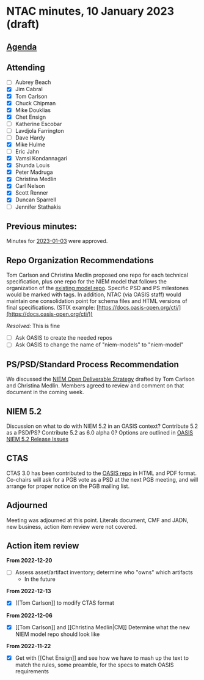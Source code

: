 # NTAC minutes, 10 January 2023 (draft)

## [Agenda](2023-01-10-agenda.md)

## Attending

- [ ] Aubrey Beach
- [x] Jim Cabral
- [x] Tom Carlson
- [x] Chuck Chipman
- [x] Mike Douklias
- [x] Chet Ensign
- [ ] Katherine Escobar
- [ ] Lavdjola Farrington
- [ ] Dave Hardy
- [x] Mike Hulme
- [ ] Eric Jahn
- [x] Vamsi Kondannagari
- [x] Shunda Louis
- [x] Peter Madruga
- [x] Christina Medlin
- [x] Carl Nelson
- [x] Scott Renner
- [x] Duncan Sparrell
- [ ] Jennifer Stathakis

## **Previous minutes:**  

Minutes for [2023-01-03](2023-01-03-minutes.md) were approved.

## Repo Organization Recommendations

Tom Carlson and Christina Medlin proposed one repo for each technical specification, plus one repo for the NIEM model that follows the organization of the [existing model repo](https://github.com/NIEM/NIEM-Releases).  Specific PSD and PS milestones would be marked with tags.  In addition, NTAC (via OASIS staff) would maintain one consolidation point for schema files and HTML versions of final specifications.  (STIX example: [https://docs.oasis-open.org/cti/](https://docs.oasis-open.org/cti/))

*Resolved:* This is fine

- [ ] Ask OASIS to create the needed repos
- [ ] Ask OASIS to change the name of "niem-models" to "niem-model"

## PS/PSD/Standard Process Recommendation

We discussed the [NIEM Open Deliverable Strategy](https://github.com/niemopen/ntac-admin/blob/main/documents/niemopen-deliverable-strategy.md) drafted by Tom Carlson and Christina Medlin.  Members agreed to review and comment on that document in the coming week.

## NIEM 5.2

Discussion on what to do with NIEM 5.2 in an OASIS context?  Contribute 5.2 as a PSD/PS?  Contribute 5.2 as 6.0 alpha 0?  Options are outlined in [OASIS NIEM 5.2 Release Issues](https://github.com/niemopen/ntac-admin/blob/main/documents/oasis-niem-5.2-release-issues.md)

## CTAS

CTAS 3.0 has been contributed to the [OASIS repo](https://github.com/niemopen/niem-conformance-targets) in HTML and PDF format.  Co-chairs will ask for a PGB vote as a PSD at the next PGB meeting, and will arrange for proper notice on the PGB mailing list.

## Adjourned

Meeting was adjourned at this point.  Literals document, CMF and JADN, new business, action item review were not covered.

## Action item review

**From 2022-12-20**

- [ ] Assess asset/artifact inventory; determine who "owns" which artifacts
  - In the future

**From 2022-12-13**

- [x] [[Tom Carlson]] to modify CTAS format

**From 2022-12-06**

- [x] [[Tom Carlson]] and [[Christina Medlin|CM]] Determine what the new NIEM model repo should look like

**From 2022-11-22**

- [x] Get with [[Chet Ensign]] and see how we have to mash up the text to match the rules, some preamble, for the specs to match OASIS requirements

